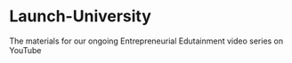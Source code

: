 # Launch-University
The materials for our ongoing Entrepreneurial Edutainment video series on YouTube
